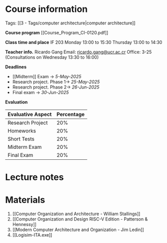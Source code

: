 # Course information
Tags: [[3 - Tags/computer architecture|computer architecture]]

**Course program**
[[Course_Program_CI-0120.pdf]]

**Class time and place**
IF 203
Monday 13:00 to 15:30
Thursday 13:00 to 14:30

**Teacher info.**
Ricardo Gang
Email: ricardo.gang@ucr.ac.cr
Office: 3-25 (Consultations on Wednesday 13:30 to 16:00)

**Deadlines**
- [[Midterm]] Exam -> _5-May-2025_
- Research project. Phase 1-> _25-May-2025_
- Research project. Phase 2-> _26-Jun-2025_
- Final exam -> _30-Jun-2025_

**Evaluation**

| Evaluative Aspect | Percentage |
| ----------------- | ---------- |
| Research Project  | 20%        |
| Homeworks         | 20%        |
| Short Tests       | 20%        |
| Midterm Exam      | 20%        |
| Final Exam        | 20%        |
# Lecture notes

# Materials

1. [[Computer Organization and Architecture - William Stallings]]
2. [[Computer Organization and Design RISC-V Edition - Patterson & Hennessy]]
3. [[Modern Computer Architecture and Organization - Jim Ledin]]
4. [[Logisim-ITA.exe]]
